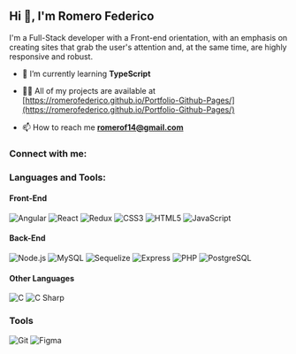 ## Hi 👋, I'm Romero Federico

I'm a Full-Stack developer with a Front-end orientation, with an emphasis on creating sites that grab the user's attention and, at the same time, are highly responsive and robust.

- 🌱 I’m currently learning **TypeScript**

- 👨‍💻 All of my projects are available at [https://romerofederico.github.io/Portfolio-Github-Pages/](https://romerofederico.github.io/Portfolio-Github-Pages/)

- 📫 How to reach me **romerof14@gmail.com**

### Connect with me:


### Languages and Tools:
#### Front-End
![Angular](https://img.shields.io/badge/Angular-green?style=plastic&logo=angular)
![React](https://img.shields.io/badge/React-green?style=plastic&logo=react)
![Redux](https://img.shields.io/badge/Redux-green?style=plastic&logo=redux)
![CSS3](https://img.shields.io/badge/CSS3-green?style=plastic&logo=css3)
![HTML5](https://img.shields.io/badge/HTML5-green?style=plastic&logo=html5)
![JavaScript](https://img.shields.io/badge/JavaScript-green?style=plastic&logo=javascript)
#### Back-End
![Node.js](https://img.shields.io/badge/Node.js-green?style=plastic&logo=nodedotjs)
![MySQL](https://img.shields.io/badge/MySQL-green?style=plastic&logo=mysql)
![Sequelize](https://img.shields.io/badge/Sequelize-green?style=plastic&logo=sequelize)
![Express](https://img.shields.io/badge/Express-green?style=plastic&logo=express)
![PHP](https://img.shields.io/badge/PHP-green?style=plastic&logo=php)
![PostgreSQL](https://img.shields.io/badge/PostgreSQL-green?style=plastic&logo=postgresql)
#### Other Languages
![C](https://img.shields.io/badge/C-green?style=plastic&logo=c)
![C Sharp](https://img.shields.io/badge/CSharp-green?style=plastic&logo=csharp)
### Tools
![Git](https://img.shields.io/badge/Git-green?style=plastic&logo=git)
![Figma](https://img.shields.io/badge/Figma-green?style=plastic&logo=figma)
